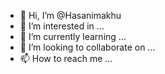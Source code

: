 - 👋 Hi, I’m @Hasanimakhu
- 👀 I’m interested in ...
- 🌱 I’m currently learning ...
- 💞️ I’m looking to collaborate on ...
- 📫 How to reach me ...

<!---
Hasanimakhu/Hasanimakhu is a ✨ special ✨ repository because its `README.md` (this file) appears on your GitHub profile.
You can click the Preview link to take a look at your changes.
--->
